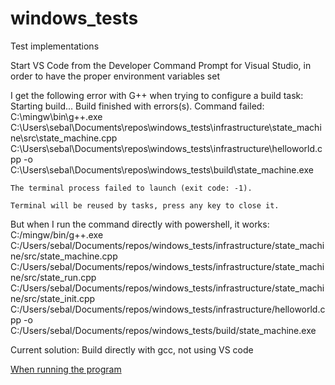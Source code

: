 # windows_tests
Test implementations

Start VS Code from the Developer Command Prompt for Visual Studio, in order to have the proper environment variables set


I get the following error with G++ when trying to configure a build task:
    Starting build...
    Build finished with errors(s).
    Command failed: C:\mingw\bin\g++.exe C:\Users\sebal\Documents\repos\windows_tests\infrastructure\state_machine\src\state_machine.cpp C:\Users\sebal\Documents\repos\windows_tests\infrastructure\helloworld.cpp -o C:\Users\sebal\Documents\repos\windows_tests\build\state_machine.exe

    The terminal process failed to launch (exit code: -1).

    Terminal will be reused by tasks, press any key to close it.
But when I run the command directly with powershell, it works:
 C:/mingw/bin/g++.exe C:/Users/sebal/Documents/repos/windows_tests/infrastructure/state_machine/src/state_machine.cpp C:/Users/sebal/Documents/repos/windows_tests/infrastructure/state_machine/src/state_run.cpp C:/Users/sebal/Documents/repos/windows_tests/infrastructure/state_machine/src/state_init.cpp C:/Users/sebal/Documents/repos/windows_tests/infrastructure/helloworld.cpp -o C:/Users/sebal/Documents/repos/windows_tests/build/state_machine.exe

Current solution:
Build directly with gcc, not using VS code

[When running the program](sebaleme.github.com/windows_tests/illustrations/results.jpg)
